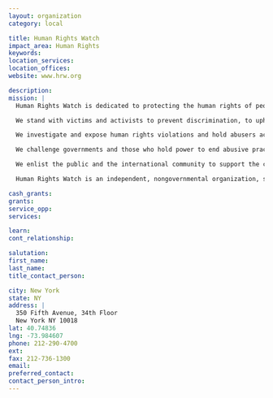 ```yaml
---
layout: organization
category: local

title: Human Rights Watch
impact_area: Human Rights
keywords: 
location_services: 
location_offices: 
website: www.hrw.org

description: 
mission: |
  Human Rights Watch is dedicated to protecting the human rights of people around the world.

  We stand with victims and activists to prevent discrimination, to uphold political freedom, to protect people from inhumane conduct in wartime, and to bring offenders to justice.

  We investigate and expose human rights violations and hold abusers accountable.

  We challenge governments and those who hold power to end abusive practices and respect international human rights law.

  We enlist the public and the international community to support the cause of human rights for all.

  Human Rights Watch is an independent, nongovernmental organization, supported by contributions from private individuals and foundations worldwide. It accepts no government funds, directly or indirectly

cash_grants: 
grants: 
service_opp: 
services: 

learn: 
cont_relationship: 

salutation: 
first_name: 
last_name: 
title_contact_person: 

city: New York
state: NY
address: |
  350 Fifth Avenue, 34th Floor  
  New York NY 10018
lat: 40.74836
lng: -73.984607
phone: 212-290-4700
ext: 
fax: 212-736-1300
email: 
preferred_contact: 
contact_person_intro: 
---
```

